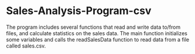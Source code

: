 # Sales-Analysis-Program-csv
The program includes several functions that read and write data to/from files, and calculate statistics on the sales data. The main function initializes some variables and calls the readSalesData function to read data from a file called sales.csv.
